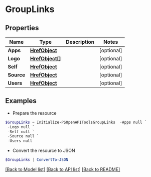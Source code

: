 # GroupLinks
## Properties

Name | Type | Description | Notes
------------ | ------------- | ------------- | -------------
**Apps** | [**HrefObject**](HrefObject.md) |  | [optional] 
**Logo** | [**HrefObject[]**](HrefObject.md) |  | [optional] 
**Self** | [**HrefObject**](HrefObject.md) |  | [optional] 
**Source** | [**HrefObject**](HrefObject.md) |  | [optional] 
**Users** | [**HrefObject**](HrefObject.md) |  | [optional] 

## Examples

- Prepare the resource
```powershell
$GroupLinks = Initialize-PSOpenAPIToolsGroupLinks  -Apps null `
 -Logo null `
 -Self null `
 -Source null `
 -Users null
```

- Convert the resource to JSON
```powershell
$GroupLinks | ConvertTo-JSON
```

[[Back to Model list]](../README.md#documentation-for-models) [[Back to API list]](../README.md#documentation-for-api-endpoints) [[Back to README]](../README.md)


